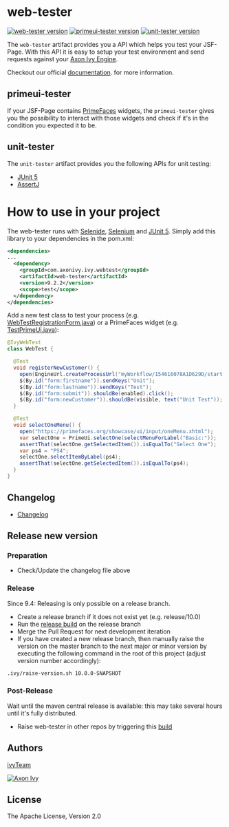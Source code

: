 # web-tester

[![web-tester version][0]][1] [![primeui-tester version][2]][3] [![unit-tester version][4]][5]

The `web-tester` artifact provides you a API which helps you test your JSF-Page.
With this API it is easy to setup your test environment and send requests
against your [Axon Ivy Engine](https://developer.axonivy.com/download).

Checkout our official
[documentation](https://developer.axonivy.com/doc/9.2/concepts/testing/web-testing.html).
for more information.

## primeui-tester

If your JSF-Page contains [PrimeFaces](https://www.primefaces.org/showcase/)
widgets, the `primeui-tester` gives you the possibility to interact with those
widgets and check if it's in the condition you expected it to be.

## unit-tester

The `unit-tester` artifact provides you the following APIs for unit testing:

* [JUnit 5](https://junit.org/junit5/) 
* [AssertJ](https://assertj.github.io/doc/)

# How to use in your project

The web-tester runs with [Selenide](https://selenide.org/),
[Selenium](https://selenium.dev/projects/) and [JUnit
5](https://junit.org/junit5/). Simply add this library to your dependencies in
the pom.xml:

```xml
<dependencies>
...
  <dependency>
    <groupId>com.axonivy.ivy.webtest</groupId>
    <artifactId>web-tester</artifactId>
    <version>9.2.2</version>
    <scope>test</scope>
  </dependency>
</dependencies>
```

Add a new test class to test your process (e.g.
[WebTestRegistrationForm.java](https://github.com/axonivy/project-build-examples/blob/master/compile-test/crmIntegrationTests/src_test/ch/ivyteam/integrationtest/WebTestRegistrationFormIT.java))
or a PrimeFaces widget (e.g.
[TestPrimeUi.java](primeui-tester/src/test/java/com/axonivy/ivy/webtest/primeui/TestPrimeUi.java)):

```java
@IvyWebTest
class WebTest {

  @Test
  void registerNewCustomer() {
    open(EngineUrl.createProcessUrl("myWorkflow/154616078A1D629D/start.ivp"));
    $(By.id("form:firstname")).sendKeys("Unit");
    $(By.id("form:lastname")).sendKeys("Test");
    $(By.id("form:submit")).shouldBe(enabled).click();
    $(By.id("form:newCustomer")).shouldBe(visible, text("Unit Test"));
  }

  @Test
  void selectOneMenu() {
    open("https://primefaces.org/showcase/ui/input/oneMenu.xhtml");
    var selectOne = PrimeUi.selectOne(selectMenuForLabel("Basic:"));
    assertThat(selectOne.getSelectedItem()).isEqualTo("Select One");
    var ps4 = "PS4";
    selectOne.selectItemByLabel(ps4);
    assertThat(selectOne.getSelectedItem()).isEqualTo(ps4);
  }
}
```

## Changelog

* [Changelog](CHANGELOG.md)

## Release new version

### Preparation

* Check/Update the changelog file above

### Release

Since 9.4: Releasing is only possible on a release branch.

* Create a release branch if it does not exist yet (e.g. release/10.0)
* Run the [release build](build/release/Jenkinsfile) on the release branch
* Merge the Pull Request for next development iteration
* If you have created a new release branch, then manually raise the version on the master branch to the next major or minor version by executing the following command in the root of this project (adjust version number accordingly):

```bash
.ivy/raise-version.sh 10.0.0-SNAPSHOT
```

### Post-Release

Wait until the maven central release is available: this may take several hours until it's fully distributed.

* Raise web-tester in other repos by triggering this [build](https://jenkins.ivyteam.io/view/jobs/job/github-repo-manager_raise-web-tester-version/job/master/)


## Authors

[ivyTeam](https://developer.axonivy.com/)

[![Axon Ivy](https://www.axonivy.com/hubfs/brand/axonivy-logo-black.svg)](http://www.axonivy.com)

## License

The Apache License, Version 2.0

[0]: https://img.shields.io/maven-metadata/v.svg?versionPrefix=11&label=web-tester&logo=apachemaven&metadataUrl=https%3A%2F%2Frepo1.maven.org%2Fmaven2%2Fcom%2Faxonivy%2Fivy%2Fwebtest%2Fweb-tester%2Fmaven-metadata.xml
[1]: https://repo1.maven.org/maven2/com/axonivy/ivy/webtest/web-tester/
[2]: https://img.shields.io/maven-metadata/v.svg?versionPrefix=11&label=primeui-tester&logo=apachemaven&metadataUrl=https%3A%2F%2Frepo1.maven.org%2Fmaven2%2Fcom%2Faxonivy%2Fivy%2Fwebtest%2Fprimeui-tester%2Fmaven-metadata.xml
[3]: https://repo1.maven.org/maven2/com/axonivy/ivy/webtest/primeui-tester/
[4]: https://img.shields.io/maven-metadata/v.svg?versionPrefix=11&label=unit-tester&logo=apachemaven&metadataUrl=https%3A%2F%2Frepo1.maven.org%2Fmaven2%2Fcom%2Faxonivy%2Fivy%2Ftest%2Funit-tester%2Fmaven-metadata.xml
[5]: https://repo1.maven.org/maven2/com/axonivy/ivy/test/unit-tester/

